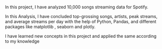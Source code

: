 In this project, I have analyzed 10,000 songs streaming data for Spotify.

In this Analysis, I have concluded top-grossing songs, artists, peak streams, and average streams per day with the help of Python, Pandas, and different packages like matplotlib , seaborn and plotly.

I have learned new concepts in this project and applied the same according to my knowledge

